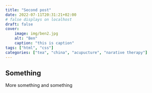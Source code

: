 ```yaml
---
title: "Second post"
date: 2022-07-11T20:31:21+02:00
# false displays on localhost
draft: false
cover:
    image: img/ben2.jpg
    alt: "Ben"
    caption: "this is caption"
tags: ["html", "css"]
categories: ["tea", "china", "acupucture", "narative therapy"]
---
```


## Something

More something and something
